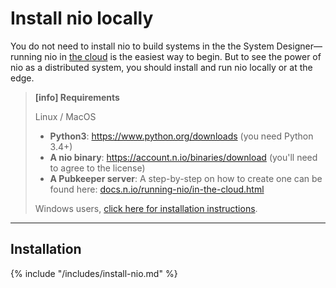 # Install nio locally

You do not need to install nio to build systems in the the System Designer—running nio in [the cloud](/running-nio/in-the-cloud.md) is the easiest way to begin. But to see the power of nio as a distributed system, you should install and run nio locally or at the edge.


>**[info] Requirements**
>
>Linux / MacOS
>* **Python3**: https://www.python.org/downloads (you need Python 3.4+)
>* **A nio binary**: https://account.n.io/binaries/download (you'll need to agree to the license)
>* **A Pubkeeper server**: A step-by-step on how to create one can be found here: [docs.n.io/running-nio/in-the-cloud.html](/running-nio/in-the-cloud.md)
>
>Windows users, [click here for installation instructions](/installation/windows.md).
>

---
## Installation

{% include "/includes/install-nio.md" %}

